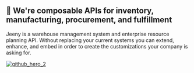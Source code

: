 ## 👋 We're composable APIs for inventory, manufacturing, procurement, and fulfillment

Jeeny is a warehouse management system and enterprise resource planning API. Without replacing your current systems you can extend, enhance, and embed in order to create the customizations your company is asking for.

[![github_hero_2](https://user-images.githubusercontent.com/21964998/228374363-186f5bf7-a4b3-4cc7-bda5-281bb5f4d706.png)](https://jeeny.com)
